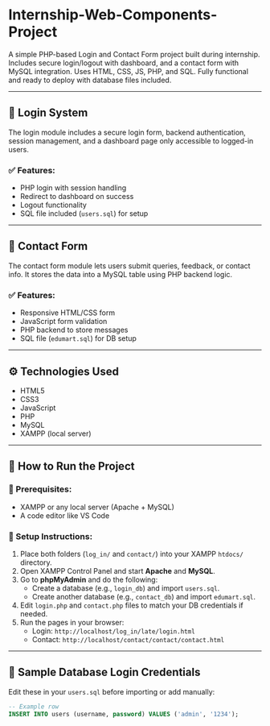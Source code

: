 # Internship-Web-Components-Project
A simple PHP-based Login and Contact Form project built during internship. Includes secure login/logout with dashboard, and a contact form with MySQL integration. Uses HTML, CSS, JS, PHP, and SQL. Fully functional and ready to deploy with database files included.


---

## 🔐 Login System

The login module includes a secure login form, backend authentication, session management, and a dashboard page only accessible to logged-in users.

### ✅ Features:
- PHP login with session handling
- Redirect to dashboard on success
- Logout functionality
- SQL file included (`users.sql`) for setup

---

## 📩 Contact Form

The contact form module lets users submit queries, feedback, or contact info. It stores the data into a MySQL table using PHP backend logic.

### ✅ Features:
- Responsive HTML/CSS form
- JavaScript form validation
- PHP backend to store messages
- SQL file (`edumart.sql`) for DB setup

---

## ⚙️ Technologies Used

- HTML5
- CSS3
- JavaScript
- PHP
- MySQL
- XAMPP (local server)

---

## 🚀 How to Run the Project

### 📌 Prerequisites:
- XAMPP or any local server (Apache + MySQL)
- A code editor like VS Code

### 🧪 Setup Instructions:

1. Place both folders (`log_in/` and `contact/`) into your XAMPP `htdocs/` directory.
2. Open XAMPP Control Panel and start **Apache** and **MySQL**.
3. Go to **phpMyAdmin** and do the following:
   - Create a database (e.g., `login_db`) and import `users.sql`.
   - Create another database (e.g., `contact_db`) and import `edumart.sql`.
4. Edit `login.php` and `contact.php` files to match your DB credentials if needed.
5. Run the pages in your browser:
   - Login: `http://localhost/log_in/late/login.html`
   - Contact: `http://localhost/contact/contact/contact.html`

---

## 🧾 Sample Database Login Credentials

Edit these in your `users.sql` before importing or add manually:

```sql
-- Example row
INSERT INTO users (username, password) VALUES ('admin', '1234');
